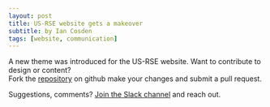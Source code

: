 ```yaml
---
layout: post
title: US-RSE website gets a makeover
subtitle: by Ian Cosden
tags: [website, communication]
---
```


A new theme was introduced for the US-RSE website.  Want to contribute to design or content?  
Fork the [repository](https://github.com/USRSE/usrse.github.io) on github make your changes and submit a pull request.  

Suggestions, comments?  [Join the Slack channel]({{site.url}}/join) and reach out.
